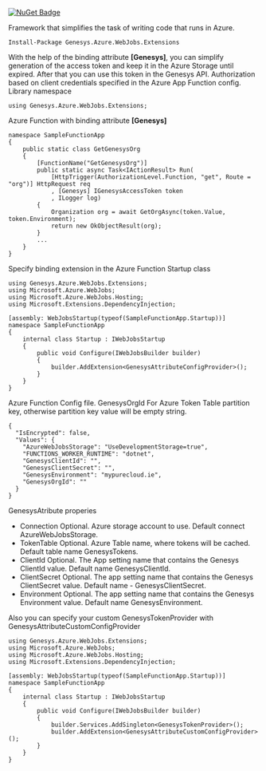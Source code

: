 [![NuGet Badge](https://buildstats.info/nuget/Genesys.Azure.WebJobs.Extensions)](https://www.nuget.org/packages/Genesys.Azure.WebJobs.Extensions/)

Framework that simplifies the task of writing code that runs in Azure.

```{"language":"csharp"}
Install-Package Genesys.Azure.WebJobs.Extensions
```
With the help of the binding attribute **[Genesys]**, you can simplify generation of the access token and keep it in the Azure Storage until expired.  After that you can use this token in the Genesys API.
Authorization based on client credentials specified in the Azure App Function config.
Library namespace
```{"language":"csharp"}
using Genesys.Azure.WebJobs.Extensions;
```
Azure Function with binding attribute **[Genesys]**
```{"language":"csharp"}
namespace SampleFunctionApp
{
    public static class GetGenesysOrg
    {
        [FunctionName("GetGenesysOrg")]
        public static async Task<IActionResult> Run(
            [HttpTrigger(AuthorizationLevel.Function, "get", Route = "org")] HttpRequest req
            , [Genesys] IGenesysAccessToken token
            , ILogger log)
        {
            Organization org = await GetOrgAsync(token.Value, token.Environment);
            return new OkObjectResult(org);
        }
        ...
    }
}
```

Specify binding extension in the Azure Function Startup class
```{"language":"csharp"}
using Genesys.Azure.WebJobs.Extensions;
using Microsoft.Azure.WebJobs;
using Microsoft.Azure.WebJobs.Hosting;
using Microsoft.Extensions.DependencyInjection;

[assembly: WebJobsStartup(typeof(SampleFunctionApp.Startup))]
namespace SampleFunctionApp
{
    internal class Startup : IWebJobsStartup
    {
        public void Configure(IWebJobsBuilder builder)
        {
            builder.AddExtension<GenesysAttributeConfigProvider>();
        }
    }
}
```
Azure Function Config file. GenesysOrgId For Azure Token Table partition key, otherwise partition key value will be empty string.
```{"language":"csharp"}
{
  "IsEncrypted": false,
  "Values": {
    "AzureWebJobsStorage": "UseDevelopmentStorage=true",
    "FUNCTIONS_WORKER_RUNTIME": "dotnet",
    "GenesysClientId": "",
    "GenesysClientSecret": "",
    "GenesysEnvironment": "mypurecloud.ie",
    "GenesysOrgId": ""
  }
}
```

GenesysAtribute properies
- Connection Optional. Azure storage account to use. Default connect AzureWebJobsStorage.
- TokenTable Optional. Azure Table name, where tokens will be cached. Default table name GenesysTokens.
- ClientId Optional. The App setting name that contains the Genesys ClientId value. Default name GenesysClientId.
- ClientSecret Optional. The app setting name that contains the Genesys ClientSecret value. Default name - GenesysClientSecret.
- Environment Optional. The app setting name that contains the Genesys Environment value. Default name GenesysEnvironment.

Also you can specify your custom GenesysTokenProvider with GenesysAttributeCustomConfigProvider
```{"language":"csharp"}
using Genesys.Azure.WebJobs.Extensions;
using Microsoft.Azure.WebJobs;
using Microsoft.Azure.WebJobs.Hosting;
using Microsoft.Extensions.DependencyInjection;

[assembly: WebJobsStartup(typeof(SampleFunctionApp.Startup))]
namespace SampleFunctionApp
{
    internal class Startup : IWebJobsStartup
    {
        public void Configure(IWebJobsBuilder builder)
        {
            builder.Services.AddSingleton<GenesysTokenProvider>();
            builder.AddExtension<GenesysAttributeCustomConfigProvider>();
        }
    }
}
```


